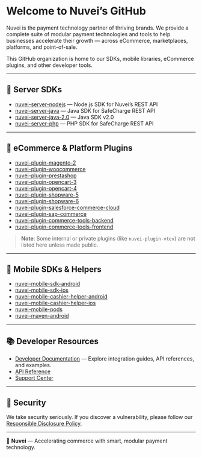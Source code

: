 # Welcome to Nuvei’s GitHub

Nuvei is the payment technology partner of thriving brands. We provide a complete suite of modular payment technologies and tools to help businesses accelerate their growth — across eCommerce, marketplaces, platforms, and point-of-sale.

This GitHub organization is home to our SDKs, mobile libraries, eCommerce plugins, and other developer tools.

---

## 🔧 Server SDKs

- [nuvei-server-nodejs](https://github.com/Nuvei/nuvei-server-nodejs) — Node.js SDK for Nuvei’s REST API
- [nuvei-server-java](https://github.com/Nuvei/nuvei-server-java) — Java SDK for SafeCharge REST API
- [nuvei-server-java-2.0](https://github.com/Nuvei/nuvei-server-java-2.0) — Java SDK v2.0
- [nuvei-server-php](https://github.com/Nuvei/nuvei-server-php) — PHP SDK for SafeCharge REST API

---

## 🛒 eCommerce & Platform Plugins

- [nuvei-plugin-magento-2](https://github.com/Nuvei/nuvei-plugin-magento-2)
- [nuvei-plugin-woocommerce](https://github.com/Nuvei/nuvei-plugin-woocommerce)
- [nuvei-plugin-prestashop](https://github.com/Nuvei/nuvei-plugin-prestashop)
- [nuvei-plugin-opencart-3](https://github.com/Nuvei/nuvei-plugin-opencart-3)
- [nuvei-plugin-opencart-4](https://github.com/Nuvei/nuvei-plugin-opencart-4)
- [nuvei-plugin-shopware-5](https://github.com/Nuvei/nuvei-plugin-shopware-5)
- [nuvei-plugin-shopware-6](https://github.com/Nuvei/nuvei-plugin-shopware-6)
- [nuvei-plugin-salesforce-commerce-cloud](https://github.com/Nuvei/nuvei-plugin-salesforce-commerce-cloud)
- [nuvei-plugin-sap-commerce](https://github.com/Nuvei/nuvei-plugin-sap-commerce)
- [nuvei-plugin-commerce-tools-backend](https://github.com/Nuvei/nuvei-plugin-commerce-tools-backend)
- [nuvei-plugin-commerce-tools-frontend](https://github.com/Nuvei/nuvei-plugin-commerce-tools-frontend)

> **Note**: Some internal or private plugins (like `nuvei-plugin-vtex`) are not listed here unless made public.

---

## 📱 Mobile SDKs & Helpers

- [nuvei-mobile-sdk-android](https://github.com/Nuvei/nuvei-mobile-sdk-android)
- [nuvei-mobile-sdk-ios](https://github.com/Nuvei/nuvei-mobile-sdk-ios)
- [nuvei-mobile-cashier-helper-android](https://github.com/Nuvei/nuvei-mobile-cashier-helper-android)
- [nuvei-mobile-cashier-helper-ios](https://github.com/Nuvei/nuvei-mobile-cashier-helper-ios)
- [nuvei-mobile-pods](https://github.com/Nuvei/nuvei-mobile-pods)
- [nuvei-maven-android](https://github.com/Nuvei/nuvei-maven-android)

---

## 📚 Developer Resources

- [Developer Documentation](https://docs.nuvei.com) — Explore integration guides, API references, and examples.
- [API Reference](https://docs.nuvei.com/api/)
- [Support Center](https://support.nuvei.com)

---

## 🔐 Security

We take security seriously. If you discover a vulnerability, please follow our [Responsible Disclosure Policy](https://www.nuvei.com/security).

---

🚀 **Nuvei** — Accelerating commerce with smart, modular payment technology.
